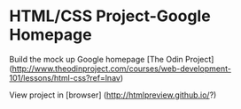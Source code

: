 HTML/CSS Project-Google Homepage
=================
Build the mock up Google homepage [The Odin Project] (http://www.theodinproject.com/courses/web-development-101/lessons/html-css?ref=lnav)

View project in [browser] (http://htmlpreview.github.io/?)

